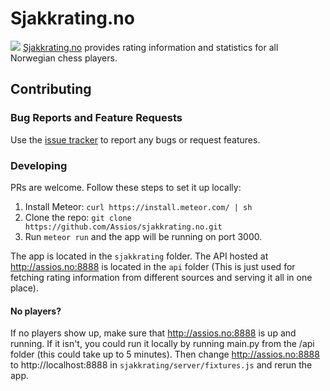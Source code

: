 # Sjakkrating.no
![](http://i.imgur.com/4kzmo5X.png)
[Sjakkrating.no](http://sjakkrating.no) provides rating information and statistics for all Norwegian chess players.
## Contributing

### Bug Reports and Feature Requests

Use the [issue tracker](https://github.com/Assios/sjakkrating.no/issues) to report any bugs or request features.

### Developing

PRs are welcome. Follow these steps to set it up locally:

1. Install Meteor: ```curl https://install.meteor.com/ | sh```
2. Clone the repo: ```git clone https://github.com/Assios/sjakkrating.no.git```
3. Run ```meteor run``` and the app will be running on port 3000.

The app is located in the  ```sjakkrating``` folder. The API hosted at http://assios.no:8888 is located in the ```api``` folder (This is just used for fetching rating information from different sources and serving it all in one place).
#### No players?
If no players show up, make sure that http://assios.no:8888 is up and running. If it isn't, you could run it locally by running main.py from the /api folder (this could take up to 5 minutes). Then change http://assios.no:8888 to http://localhost:8888 in ```sjakkrating/server/fixtures.js``` and rerun the app.
